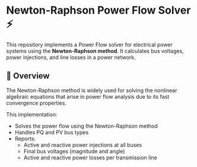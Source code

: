 # Newton-Raphson Power Flow Solver ⚡

This repository implements a Power Flow solver for electrical power systems using the **Newton-Raphson method**. It calculates bus voltages, power injections, and line losses in a power network.

## 📘 Overview

The Newton-Raphson method is widely used for solving the nonlinear algebraic equations that arise in power flow analysis due to its fast convergence properties.

This implementation:
- Solves the power flow using the Newton-Raphson method
- Handles PQ and PV bus types
- Reports:
  - Active and reactive power injections at all buses
  - Final bus voltages (magnitude and angle)
  - Active and reactive power losses per transmission line
